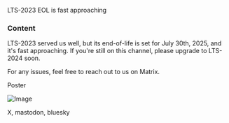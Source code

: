 LTS-2023 EOL is fast approaching

### Content

LTS-2023 served us well, but its end-of-life is set for July 30th, 2025, and it's fast approaching. If you're still on this channel, please upgrade to LTS-2024 soon.

For any issues, feel free to reach out to us on Matrix.

Poster

![Image](https://github.com/user-attachments/assets/01240954-5e7e-485c-922a-61036c557f3e)

X, mastodon, bluesky
